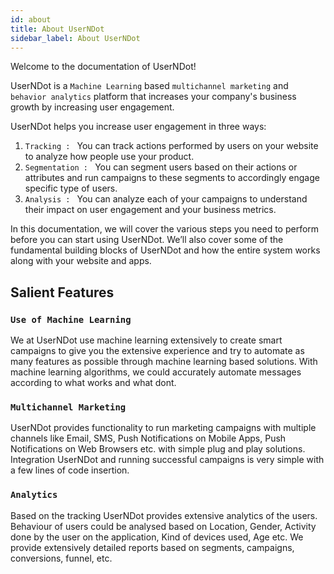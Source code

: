 ```yaml
---
id: about
title: About UserNDot
sidebar_label: About UserNDot
---
```


Welcome to the documentation of UserNDot!

UserNDot is a `Machine Learning` based `multichannel marketing` and `behavior analytics` 
platform that increases your company's business growth by increasing user engagement. 

UserNDot helps you increase user engagement in three ways: 
1. `Tracking : ` You can track actions performed by users on your website to analyze how 
people use your product.
1. `Segmentation : ` You can segment users based on their actions or attributes and run 
campaigns to these segments to accordingly engage specific type of users.
1. `Analysis : ` You can analyze each of your campaigns to understand their impact on 
user engagement and your business metrics.

In this documentation, we will cover the various steps you need to perform before you 
can start using UserNDot. 
We’ll also cover some of the fundamental building blocks of UserNDot and how the 
entire system works along with your website and apps.

## Salient Features

### `Use of Machine Learning`

We at UserNDot use machine learning extensively to create smart campaigns to give you the 
extensive experience and try to automate as many features as possible through machine learning
based solutions. With machine learning algorithms, we could accurately automate messages 
according to what works and what dont.

### `Multichannel Marketing`

UserNDot provides functionality to run marketing campaigns with multiple channels
like Email, SMS, Push Notifications on Mobile Apps, Push Notifications on Web Browsers etc.
with simple plug and play solutions. Integration UserNDot and running successful campaigns 
is very simple with a few lines of code insertion.

### `Analytics`

Based on the tracking UserNDot provides extensive analytics of the users. Behaviour of users
could be analysed based on Location, Gender, Activity done by the user on the application,
Kind of devices used, Age etc. We provide extensively detailed reports based on segments, campaigns, conversions,
funnel, etc.
